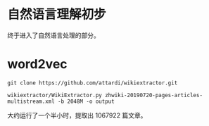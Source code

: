 # 自然语言理解初步

终于进入了自然语言处理的部分。

# word2vec

```shell
git clone https://github.com/attardi/wikiextractor.git

wikiextractor/WikiExtractor.py zhwiki-20190720-pages-articles-multistream.xml -b 2048M -o output
```

大约运行了一个半小时，提取出 1067922 篇文章。